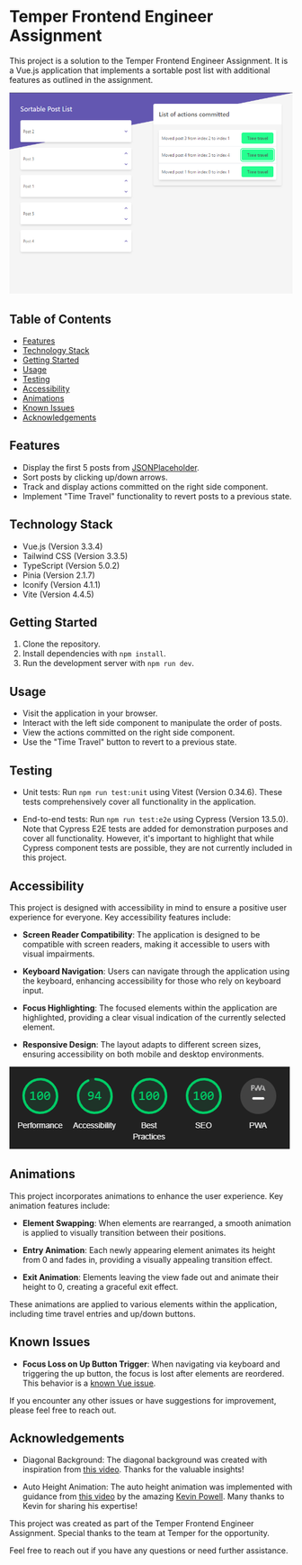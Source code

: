 # Temper Frontend Engineer Assignment

This project is a solution to the Temper Frontend Engineer Assignment. It is a Vue.js application that implements a sortable post list with additional features as outlined in the assignment.

![Website](/images/website.png)

## Table of Contents

- [Features](#features)
- [Technology Stack](#technology-stack)
- [Getting Started](#getting-started)
- [Usage](#usage)
- [Testing](#testing)
- [Accessibility](#accessibility)
- [Animations](#animations)
- [Known Issues](#known-issues)
- [Acknowledgements](#acknowledgements)

## Features

- Display the first 5 posts from [JSONPlaceholder](https://jsonplaceholder.typicode.com/posts).
- Sort posts by clicking up/down arrows.
- Track and display actions committed on the right side component.
- Implement "Time Travel" functionality to revert posts to a previous state.

## Technology Stack

- Vue.js (Version 3.3.4)
- Tailwind CSS (Version 3.3.5)
- TypeScript (Version 5.0.2)
- Pinia (Version 2.1.7)
- Iconify (Version 4.1.1)
- Vite (Version 4.4.5)

## Getting Started

1. Clone the repository.
2. Install dependencies with `npm install`.
3. Run the development server with `npm run dev`.

## Usage

- Visit the application in your browser.
- Interact with the left side component to manipulate the order of posts.
- View the actions committed on the right side component.
- Use the "Time Travel" button to revert to a previous state.

## Testing

- Unit tests: Run `npm run test:unit` using Vitest (Version 0.34.6). These tests comprehensively cover all functionality in the application.

- End-to-end tests: Run `npm run test:e2e` using Cypress (Version 13.5.0). Note that Cypress E2E tests are added for demonstration purposes and cover all functionality. However, it's important to highlight that while Cypress component tests are possible, they are not currently included in this project.

## Accessibility

This project is designed with accessibility in mind to ensure a positive user experience for everyone. Key accessibility features include:

- **Screen Reader Compatibility**: The application is designed to be compatible with screen readers, making it accessible to users with visual impairments.

- **Keyboard Navigation**: Users can navigate through the application using the keyboard, enhancing accessibility for those who rely on keyboard input.

- **Focus Highlighting**: The focused elements within the application are highlighted, providing a clear visual indication of the currently selected element.

- **Responsive Design**: The layout adapts to different screen sizes, ensuring accessibility on both mobile and desktop environments.

![Lighthouse](/images/lighthouse.png)

## Animations

This project incorporates animations to enhance the user experience. Key animation features include:

- **Element Swapping**: When elements are rearranged, a smooth animation is applied to visually transition between their positions.

- **Entry Animation**: Each newly appearing element animates its height from 0 and fades in, providing a visually appealing transition effect.

- **Exit Animation**: Elements leaving the view fade out and animate their height to 0, creating a graceful exit effect.

These animations are applied to various elements within the application, including time travel entries and up/down buttons.

## Known Issues

- **Focus Loss on Up Button Trigger**: When navigating via keyboard and triggering the up button, the focus is lost after elements are reordered. This behavior is a [known Vue issue](https://github.com/vuejs/vue/issues/6929).

If you encounter any other issues or have suggestions for improvement, please feel free to reach out.

## Acknowledgements

- Diagonal Background: The diagonal background was created with inspiration from [this video](https://www.youtube.com/watch?v=uPiDzFBhvqk). Thanks for the valuable insights!

- Auto Height Animation: The auto height animation was implemented with guidance from [this video](https://www.youtube.com/watch?v=B_n4YONte5A) by the amazing [Kevin Powell](https://www.youtube.com/@KevinPowell). Many thanks to Kevin for sharing his expertise!

This project was created as part of the Temper Frontend Engineer Assignment. Special thanks to the team at Temper for the opportunity.

Feel free to reach out if you have any questions or need further assistance.
